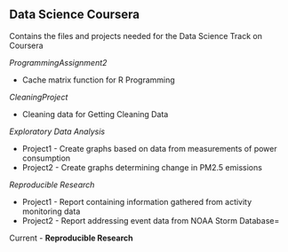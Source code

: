 ## Data Science Coursera
Contains the files and projects needed for the Data Science Track on Coursera  

*ProgrammingAssignment2*  
* Cache matrix function for R Programming

*CleaningProject*  
* Cleaning data for Getting Cleaning Data

*Exploratory Data Analysis*  
* Project1 - Create graphs based on data from measurements of power consumption
* Project2 - Create graphs determining change in PM2.5 emissions

*Reproducible Research*
* Project1 - Report containing information gathered from activity monitoring data
* Project2 - Report addressing event data from NOAA Storm Database=

Current - **Reproducible Research**  